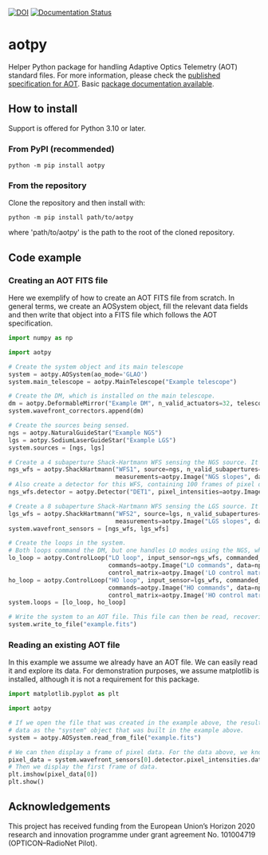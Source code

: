 [![DOI](https://zenodo.org/badge/DOI/10.5281/zenodo.8187229.svg)](https://doi.org/10.5281/zenodo.8187229)
[![Documentation Status](https://readthedocs.org/projects/aotpy/badge/?version=latest)](https://aotpy.readthedocs.io/en/latest/?badge=latest)

# aotpy
Helper Python package for handling Adaptive Optics Telemetry (AOT) standard files.
For more information, please check the [published specification for AOT](https://doi.org/10.1051/0004-6361/202348486).
Basic [package documentation available](https://aotpy.readthedocs.io/en/latest/).


## How to install
Support is offered for Python 3.10 or later.

### From PyPI (recommended)
    python -m pip install aotpy

### From the repository
Clone the repository and then install with:

    python -m pip install path/to/aotpy
    
where 'path/to/aotpy' is the path to the root of the cloned repository. 



## Code example
### Creating an AOT FITS file
Here we exemplify of how to create an AOT FITS file from scratch. In general terms, we create an AOSystem object,
fill the relevant data fields and then write that object into a FITS file which follows the AOT specification.

```python
import numpy as np

import aotpy

# Create the system object and its main telescope
system = aotpy.AOSystem(ao_mode='GLAO')
system.main_telescope = aotpy.MainTelescope("Example telescope")

# Create the DM, which is installed on the main telescope.
dm = aotpy.DeformableMirror("Example DM", n_valid_actuators=32, telescope=system.main_telescope)
system.wavefront_correctors.append(dm)

# Create the sources being sensed.
ngs = aotpy.NaturalGuideStar("Example NGS")
lgs = aotpy.SodiumLaserGuideStar("Example LGS")
system.sources = [ngs, lgs]

# Create a 4 subaperture Shack-Hartmann WFS sensing the NGS source. It contains 10000 frames of slopes.
ngs_wfs = aotpy.ShackHartmann("WFS1", source=ngs, n_valid_subapertures=4,
                              measurements=aotpy.Image("NGS slopes", data=np.ones((10000, 2, 4))))
# Also create a detector for this WFS, containing 100 frames of pixel data (20x20).
ngs_wfs.detector = aotpy.Detector("DET1", pixel_intensities=aotpy.Image("Pixels", data=np.random.random((100, 20, 20))))

# Create a 8 subaperture Shack-Hartmann WFS sensing the LGS source. It contains 10000 frames of slopes.
lgs_wfs = aotpy.ShackHartmann("WFS2", source=lgs, n_valid_subapertures=8,
                              measurements=aotpy.Image("LGS slopes", data=np.ones((10000, 2, 8))))
system.wavefront_sensors = [ngs_wfs, lgs_wfs]

# Create the loops in the system.
# Both loops command the DM, but one handles LO modes using the NGS, while the other handles HO modes using the LGS.
lo_loop = aotpy.ControlLoop("LO loop", input_sensor=ngs_wfs, commanded_corrector=dm,
                            commands=aotpy.Image("LO commands", data=np.ones((10000, 32))),
                            control_matrix=aotpy.Image('LO control matrix', data=np.ones((32, 2, 4))))
ho_loop = aotpy.ControlLoop("HO loop", input_sensor=lgs_wfs, commanded_corrector=dm,
                            commands=aotpy.Image("HO commands", data=np.ones((10000, 32))),
                            control_matrix=aotpy.Image('HO control matrix', data=np.ones((32, 2, 8))))
system.loops = [lo_loop, ho_loop]

# Write the system to an AOT file. This file can then be read, recovering the exact same system.
system.write_to_file("example.fits")
```
### Reading an existing AOT file
In this example we assume we already have an AOT file. We can easily read it and explore its data. For demonstration 
purposes, we assume matplotlib is installed, although it is not a requirement for this package.

```python
import matplotlib.pyplot as plt

import aotpy

# If we open the file that was created in the example above, the resulting "system" object will contain the exact same
# data as the "system" object that was built in the example above.
system = aotpy.AOSystem.read_from_file("example.fits")

# We can then display a frame of pixel data. For the data above, we know the first WFS has pixel data.
pixel_data = system.wavefront_sensors[0].detector.pixel_intensities.data
# Then we display the first frame of data.
plt.imshow(pixel_data[0])
plt.show()
```

## Acknowledgements
This project has received funding from the European Union’s Horizon 2020 research and innovation programme under grant 
agreement No. 101004719 (OPTICON–RadioNet Pilot).
